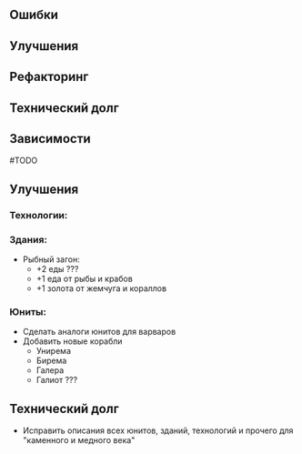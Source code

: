 ## Ошибки
## Улучшения
## Рефакторинг
## Технический долг
## Зависимости

#TODO

## Улучшения
### Технологии:

### Здания:
- Рыбный загон:
  - +2 еды ???
  - +1 еда от рыбы и крабов
  - +1 золота от жемчуга и кораллов
### Юниты:
- Сделать аналоги юнитов для варваров
- Добавить новые корабли
  - Унирема
  - Бирема
  - Галера
  - Галиот ???

## Технический долг
- Исправить описания всех юнитов, зданий, технологий и прочего для "каменного и медного века"
